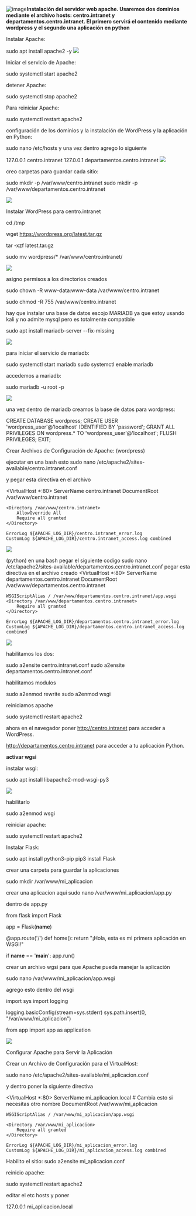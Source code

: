 ![image](https://github.com/user-attachments/assets/b0d09e2c-0de4-471d-856e-38d1677fb064)**Instalación del servidor web apache. Usaremos dos dominios mediante el archivo hosts: centro.intranet y departamentos.centro.intranet. 
El primero servirá el contenido mediante wordpress y el segundo una aplicación en python**

Instalar Apache:

sudo apt install apache2 -y
![](https://github.com/FlyFree624/ASIR-SREI/blob/main/tema0/imagenes/installap.png)

Iniciar el servicio de Apache:

sudo systemctl start apache2

detener Apache:

sudo systemctl stop apache2

Para reiniciar Apache:

sudo systemctl restart apache2

configuración de los dominios y la instalación de WordPress y la aplicación en Python:

sudo nano /etc/hosts y una vez dentro agrego lo siguiente

127.0.0.1 centro.intranet
127.0.0.1 departamentos.centro.intranet
![](https://github.com/FlyFree624/ASIR-SREI/blob/main/tema0/imagenes/hosts.png)

creo carpetas para guardar cada sitio:

sudo mkdir -p /var/www/centro.intranet
sudo mkdir -p /var/www/departamentos.centro.intranet

![](https://github.com/FlyFree624/ASIR-SREI/blob/main/tema0/imagenes/carpeta.png)

Instalar WordPress para centro.intranet

cd /tmp

wget https://wordpress.org/latest.tar.gz

tar -xzf latest.tar.gz

sudo mv wordpress/* /var/www/centro.intranet/

![](https://github.com/FlyFree624/ASIR-SREI/blob/main/tema0/imagenes/Captura%20de%20pantalla%202024-11-03%20160241.png)

asigno permisos a los directorios creados

sudo chown -R www-data:www-data /var/www/centro.intranet

sudo chmod -R 755 /var/www/centro.intranet

hay que instalar una base de datos escojo MARIADB ya que estoy usando kali y no admite mysql pero es totalmente compatible

sudo apt install mariadb-server --fix-missing

![](https://github.com/FlyFree624/ASIR-SREI/blob/main/tema0/imagenes/mariadb.png)

para iniciar el servicio de mariadb:

sudo systemctl start mariadb
sudo systemctl enable mariadb

accedemos a mariadb:

sudo mariadb -u root -p

![](https://github.com/FlyFree624/ASIR-SREI/blob/main/tema0/imagenes/ma.png)

una vez dentro de mariadb creamos la base de datos para wordpress:

CREATE DATABASE wordpress;
CREATE USER 'wordpress_user'@'localhost' IDENTIFIED BY 'password';
GRANT ALL PRIVILEGES ON wordpress.* TO 'wordpress_user'@'localhost';
FLUSH PRIVILEGES;
EXIT;

Crear Archivos de Configuración de Apache:
(wordpress)

ejecutar en una bash esto sudo nano /etc/apache2/sites-available/centro.intranet.conf

y pegar esta directiva en el archivo 

<VirtualHost *:80>
    ServerName centro.intranet
    DocumentRoot /var/www/centro.intranet

    <Directory /var/www/centro.intranet>
        AllowOverride All
        Require all granted
    </Directory>

    ErrorLog ${APACHE_LOG_DIR}/centro.intranet_error.log
    CustomLog ${APACHE_LOG_DIR}/centro.intranet_access.log combined
</VirtualHost>

![](https://github.com/FlyFree624/ASIR-SREI/blob/main/tema0/imagenes/dire.png)

(python)
en una bash pegar el siguiente codigo
sudo nano /etc/apache2/sites-available/departamentos.centro.intranet.conf
pegar esta directiva en el archivo creado
<VirtualHost *:80>
    ServerName departamentos.centro.intranet
    DocumentRoot /var/www/departamentos.centro.intranet

    WSGIScriptAlias / /var/www/departamentos.centro.intranet/app.wsgi
    <Directory /var/www/departamentos.centro.intranet>
        Require all granted
    </Directory>

    ErrorLog ${APACHE_LOG_DIR}/departamentos.centro.intranet_error.log
    CustomLog ${APACHE_LOG_DIR}/departamentos.centro.intranet_access.log combined
</VirtualHost>

![](https://github.com/FlyFree624/ASIR-SREI/blob/main/tema0/imagenes/py.png)

habilitamos los dos:

sudo a2ensite centro.intranet.conf
sudo a2ensite departamentos.centro.intranet.conf

habilitamos modulos

sudo a2enmod rewrite
sudo a2enmod wsgi

reiniciamos apache

sudo systemctl restart apache2

ahora en el navegador poner 
http://centro.intranet para acceder a WordPress.

http://departamentos.centro.intranet para acceder a tu aplicación Python.

**activar wgsi**

instalar wsgi:

sudo apt install libapache2-mod-wsgi-py3

![](https://github.com/FlyFree624/ASIR-SREI/blob/main/tema0/imagenes/wsgi.png)

habilitarlo

sudo a2enmod wsgi

reiniciar apache:

sudo systemctl restart apache2

Instalar Flask:

sudo apt install python3-pip
pip3 install Flask

crear una carpeta para guardar la aplicaciones

sudo mkdir /var/www/mi_aplicacion

crear una aplicacion aqui
sudo nano /var/www/mi_aplicacion/app.py

dentro de app.py

from flask import Flask

app = Flask(__name__)

@app.route('/')
def home():
    return "¡Hola, esta es mi primera aplicación en WSGI!"

if __name__ == '__main__':
    app.run()
    
crear un archivo wgsi para que Apache pueda manejar la aplicación

sudo nano /var/www/mi_aplicacion/app.wsgi

agrego esto dentro del wsgi

import sys
import logging

logging.basicConfig(stream=sys.stderr)
sys.path.insert(0, "/var/www/mi_aplicacion")

from app import app as application

![](https://github.com/FlyFree624/ASIR-SREI/blob/main/tema0/imagenes/win.png)

Configurar Apache para Servir la Aplicación

Crear un Archivo de Configuración para el VirtualHost:

sudo nano /etc/apache2/sites-available/mi_aplicacion.conf

y dentro poner la siguiente directiva

<VirtualHost *:80>
    ServerName mi_aplicacion.local  # Cambia esto si necesitas otro nombre
    DocumentRoot /var/www/mi_aplicacion

    WSGIScriptAlias / /var/www/mi_aplicacion/app.wsgi
    
    <Directory /var/www/mi_aplicacion>
        Require all granted
    </Directory>

    ErrorLog ${APACHE_LOG_DIR}/mi_aplicacion_error.log
    CustomLog ${APACHE_LOG_DIR}/mi_aplicacion_access.log combined
</VirtualHost>

Habilito el sitio:
sudo a2ensite mi_aplicacion.conf

reinicio apache:

sudo systemctl restart apache2

editar el etc hosts y poner 

127.0.0.1 mi_aplicacion.local


